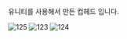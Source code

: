 유니티를 사용해서 만든 컵헤드 입니다.

[영상 링크]:(https://www.youtube.com/watch?v=5bR0k2nC6nk)

![125](https://github.com/HaloTwo/Cuphead/assets/94442043/946490cc-c2f2-4da2-b380-553a3b73bdc3)
![123](https://github.com/HaloTwo/Cuphead/assets/94442043/d46e1c5b-9fe7-4605-b9af-fe5acdc2b63e)
![124](https://github.com/HaloTwo/Cuphead/assets/94442043/ec015439-dad5-4299-845b-110f35edcf74)


